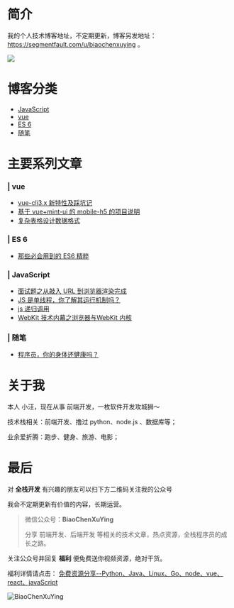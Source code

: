 # 简介

我的个人技术博客地址，不定期更新，博客另发地址：https://segmentfault.com/u/biaochenxuying 。

![](https://upload-images.jianshu.io/upload_images/12890819-af8dcbb956319a4c.png?imageMogr2/auto-orient/strip%7CimageView2/2/w/1240)


# 博客分类

- [JavaScript ](https://github.com/biaochenxuying/blog/projects/4)
- [vue](https://github.com/biaochenxuying/blog/projects/3)
- [ES 6](https://github.com/biaochenxuying/blog/projects/2)
- [随笔](https://github.com/biaochenxuying/blog/projects/5)

# 主要系列文章

### | vue

-  [vue-cli3.x 新特性及踩坑记](https://github.com/biaochenxuying/blog/issues/2)
- [基于 vue+mint-ui 的 mobile-h5 的项目说明](https://github.com/biaochenxuying/blog/issues/4)
- [复杂表格设计数据格式](https://github.com/biaochenxuying/blog/issues/7)


### | ES 6

- [那些必会用到的 ES6 精粹](https://github.com/biaochenxuying/blog/issues/1)

### | JavaScript

- [面试题之从敲入 URL 到浏览器渲染完成](https://github.com/biaochenxuying/blog/issues/3)
- [JS 是单线程，你了解其运行机制吗？](https://github.com/biaochenxuying/blog/issues/8)
- [js 递归调用 ](https://github.com/biaochenxuying/blog/issues/9)
- [WebKit 技术内幕之浏览器与WebKit 内核](https://github.com/biaochenxuying/blog/issues/10)


### | 随笔

- [程序员，你的身体还健康吗？](https://github.com/biaochenxuying/blog/issues/6)



# 关于我

本人 小汪，现在从事 前端开发，一枚软件开发攻城狮～

技术栈相关：前端开发、撸过 python、node.js 、数据库等；

业余爱折腾：跑步、健身、旅游、电影；

# 最后

对 **全栈开发** 有兴趣的朋友可以扫下方二维码关注我的公众号
 
我会不定期更新有价值的内容，长期运营。


> 微信公众号：**BiaoChenXuYing**
> 
> 分享 前端开发、后端开发 等相关的技术文章，热点资源，全栈程序员的成长之路。

关注公众号并回复 **福利** 便免费送你视频资源，绝对干货。

福利详情请点击：  [免费资源分享--Python、Java、Linux、Go、node、vue、react、javaScript](https://mp.weixin.qq.com/s?__biz=MzA4MDU1MDExMg==&mid=2247483711&idx=1&sn=1ffb576159805e92fc57f5f1120fce3a&chksm=9fa3c0b0a8d449a664f36f6fdd017ac7da71b6a71c90261b06b4ea69b42359255f02d0ffe7b3&token=1560489745&lang=zh_CN#rd)

![BiaoChenXuYing](https://upload-images.jianshu.io/upload_images/12890819-091ccce387e2ea34.png?imageMogr2/auto-orient/strip%7CimageView2/2/w/1240)
